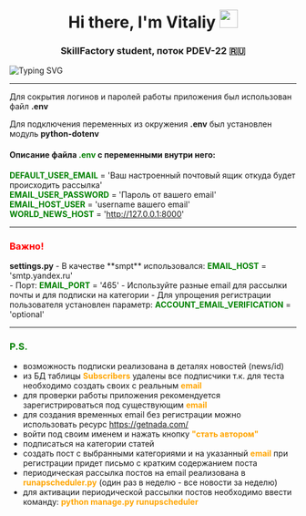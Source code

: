 <h1 align="center">Hi there, I'm Vitaliy
<img src="https://github.com/blackcater/blackcater/raw/main/images/Hi.gif" height="32"/></h1>
<h3 align="center">SkillFactory student, поток PDEV-22 🇷🇺</h3>

![Typing SVG](https://readme-typing-svg.herokuapp.com?color=%2336BCF7&lines=Проект+WorldNews+модуль+D9)
<style>
    .text {color: red}
    .text-settings {color: green}
    .text-blue {color: orange}
</style>
<hr>
<p>Для сокрытия логинов и паролей работы приложения был использован файл <b>.env</b></p>
<p>Для подключения переменных из окружения <b>.env</b> был установлен модуль <b>python-dotenv</b></p>
<h4>Описание файла  <b class="text-settings">.env</b> с переменными внутри него:</h4>

<b class="text-settings">DEFAULT_USER_EMAIL</b> = 'Ваш настроенный почтовый ящик откуда будет происходить рассылка'<br>
<b class="text-settings">EMAIL_USER_PASSWORD</b> = 'Пароль от вашего email'<br>
<b class="text-settings">EMAIL_HOST_USER</b> = 'username вашего  email'<br>
<b class="text-settings">WORLD_NEWS_HOST</b> = 'http://127.0.0.1:8000'
<hr>

<h3 class='text'>Важно!</h3>
<b>settings.py</b>
- В качестве **smpt** использовался: <b class="text-settings">EMAIL_HOST</b> = 'smtp.yandex.ru'<br>
- Порт: <b class="text-settings">EMAIL_PORT</b> = '465'
- Используйте разные email для рассылки почты и для подписки на категории
- Для упрощения регистрации пользователя установлен параметр: <b class="text-settings">ACCOUNT_EMAIL_VERIFICATION</b> = 'optional'

<hr>
<h3 class='text-settings'>P.S.</h3>

- возможность подписки реализована в деталях новостей (news/id)
- из БД таблицы <b class="text-blue">Subscribers</b> удалены все подписчики т.к. для теста необходимо создать своих с реальным <b class="text-blue">email</b>
- для проверки работы приложения рекомендуется зарегистрироваться под существующим <b class="text-blue">email</b>
- для создания временных email без регистрации можно использовать ресурс https://getnada.com/
- войти под своим именем и нажать кнопку <b class="text-blue">"стать автором"</b>
- подписаться на категории статей
- создать пост с выбранными категориями и на указанный <b class="text-blue">email</b> при регистрации придет письмо с кратким содержанием поста
- периодическая рассылка постов на email реализована в <b class="text-blue">runapscheduler.py</b> (один раз в неделю - все новости за неделю)
- для активации периодической рассылки постов необходимо ввести команду: <b class="text-blue">python manage.py runupscheduler</b>

